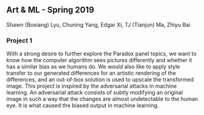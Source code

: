 ## Art & ML - Spring 2019

Shawn (Boxiang) Lyu, Chuning Yang, Edgar Xi, TJ (Tianjun) Ma, Zhiyu Bai

### Project 1

With a strong desire to further explore the Paradox panel topics, we want to know how the computer algorithm sees pictures differently and whether it has a similar bias as we humans do. We would also like to apply style transfer to our generated differences for an artistic rendering of the differences, and an out-of-box solution is used to upscale the transformed image.
This project is inspired by the adversarial attacks in machine learning. An adversarial attack consists of subtly modifying an original image in such a way that the changes are almost undetectable to the human eye. It is what caused the biased output in machine learning.